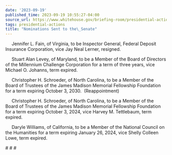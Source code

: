 ```yaml
---
date: '2023-09-19'
published_time: 2023-09-19 10:55:27-04:00
source_url: https://www.whitehouse.gov/briefing-room/presidential-actions/2023/09/19/nominations-sent-to-the-senate-121/
tags: presidential-actions
title: "Nominations Sent to the\_Senate"
---
```

 
     Jennifer L. Fain, of Virginia, to be Inspector General, Federal
Deposit Insurance Corporation, vice Jay Neal Lerner, resigned.

     Stuart Alan Levey, of Maryland, to be a Member of the Board of
Directors of the Millennium Challenge Corporation for a term of three
years, vice Michael O. Johanns, term expired.

     Christopher H. Schroeder, of North Carolina, to be a Member of the
Board of Trustees of the James Madison Memorial Fellowship Foundation
for a term expiring October 3, 2030.  (Reappointment)

     Christopher H. Schroeder, of North Carolina, to be a Member of the
Board of Trustees of the James Madison Memorial Fellowship Foundation
for a term expiring October 3, 2024, vice Harvey M. Tettlebaum, term
expired.

     Daryle Williams, of California, to be a Member of the National
Council on the Humanities for a term expiring January 26, 2024, vice
Shelly Colleen Lowe, term expired.

\# \# \#
